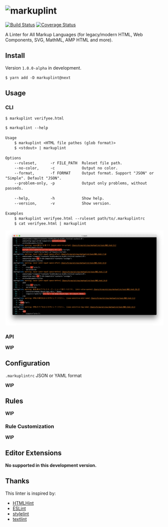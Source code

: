 # ![markuplint](https://cdn.rawgit.com/YusukeHirao/markuplint/HEAD/media/logo-v.svg)

<!-- [![npm version](https://badge.fury.io/js/markuplint.svg)](https://badge.fury.io/js/markuplint)  -->

[![Build Status](https://travis-ci.org/markuplint/markuplint.svg?branch=next)](https://travis-ci.org/markuplint/markuplint) [![Coverage Status](https://coveralls.io/repos/github/markuplint/markuplint/badge.svg?branch=next)](https://coveralls.io/github/markuplint/markuplint?branch=next)

A Linter for All Markup Languages (for legacy/modern HTML, Web Components, SVG, MathML, AMP HTML and more).

## Install

Version `1.0.0-alpha` in development.

```
$ yarn add -D markuplint@next
```

## Usage

### CLI

```
$ markuplint verifyee.html
```

```
$ markuplint --help

Usage
	$ markuplint <HTML file pathes (glob format)>
	$ <stdout> | markuplint

Options
	--ruleset,      -r FILE_PATH  Ruleset file path.
	--no-color,     -c            Output no color.
	--format,       -f FORMAT     Output format. Support "JSON" or "Simple". Default "JSON".
	--problem-only, -p            Output only problems, without passeds.

	--help,         -h            Show help.
	--version,      -v            Show version.

Examples
	$ markuplint verifyee.html --ruleset path/to/.markuplintrc
	$ cat verifyee.html | markuplint
```

![Screen shot](media/screenshot01.png)

### API

**WIP**

## Configuration

`.markuplintrc` JSON or YAML format

**WIP**

## Rules

**WIP**

### Rule Customization

**WIP**

## Editor Extensions

**No supported in this development version.**

## Thanks

This linter is inspired by:

-   [HTMLHint](http://htmlhint.com/)
-   [ESLint](https://eslint.org/)
-   [stylelint](https://stylelint.io/)
-   [textlint](https://textlint.github.io/)
